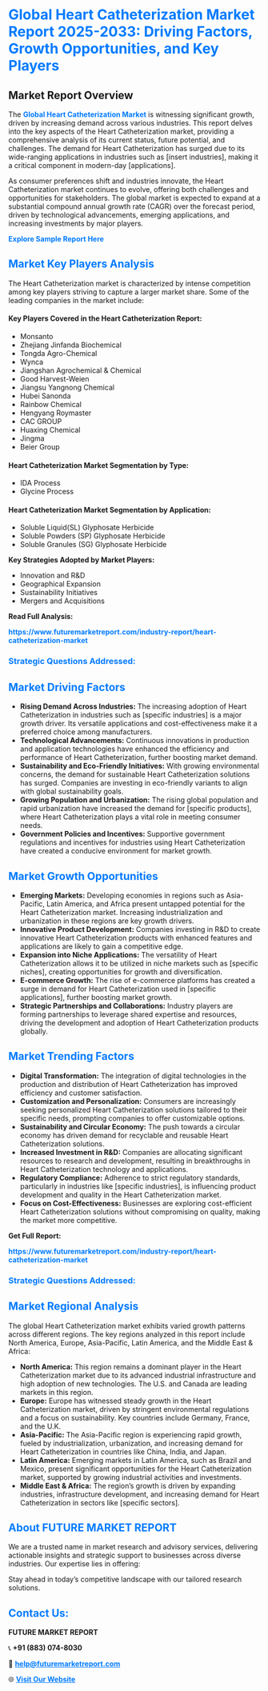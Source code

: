 <h1 style="color: #007BFF;">Global Heart Catheterization Market Report 2025-2033: Driving Factors, Growth Opportunities, and Key Players</h1>

<section id="overview">
<h2>Market Report Overview</h2>
<p>The <a href="https://www.futuremarketreport.com/industry-report/heart-catheterization-market" style="color: #007BFF; text-decoration: none;"><strong>Global Heart Catheterization Market</strong></a> is witnessing significant growth, driven by increasing demand across various industries. This report delves into the key aspects of the Heart Catheterization market, providing a comprehensive analysis of its current status, future potential, and challenges. The demand for Heart Catheterization has surged due to its wide-ranging applications in industries such as [insert industries], making it a critical component in modern-day [applications].</p>
<p>As consumer preferences shift and industries innovate, the Heart Catheterization market continues to evolve, offering both challenges and opportunities for stakeholders. The global market is expected to expand at a substantial compound annual growth rate (CAGR) over the forecast period, driven by technological advancements, emerging applications, and increasing investments by major players.</p>
</section>

<section id="overview">
<p><a href="https://www.futuremarketreport.com/request-sample/reportId=35190" style="color: #007BFF; text-decoration: none;"><strong>Explore Sample Report Here</strong></a></p>
</section>

<section id="key-players">
<h2 style="color: #007BFF;">Market Key Players Analysis</h2>
<p>The Heart Catheterization market is characterized by intense competition among key players striving to capture a larger market share. Some of the leading companies in the market include:</p>
<h4>Key Players Covered in the Heart Catheterization Report:</h4>
<ul><li>Monsanto</li><li>Zhejiang Jinfanda Biochemical</li><li>Tongda Agro-Chemical</li><li>Wynca</li><li>Jiangshan Agrochemical &amp; Chemical</li><li>Good Harvest-Weien</li><li>Jiangsu Yangnong Chemical</li><li>Hubei Sanonda</li><li>Rainbow Chemical</li><li>Hengyang Roymaster</li><li>CAC GROUP</li><li>Huaxing Chemical</li><li>Jingma</li><li>Beier Group</li></ul>
<h4>Heart Catheterization Market Segmentation by Type:</h4>
<ul><li>IDA Process</li><li>Glycine Process</li></ul>

<h4>Heart Catheterization Market Segmentation by Application:</h4>
<ul><li>Soluble Liquid(SL) Glyphosate Herbicide</li><li>Soluble Powders (SP) Glyphosate Herbicide</li><li>Soluble Granules (SG) Glyphosate Herbicide</li></ul>
<p><strong>Key Strategies Adopted by Market Players:</strong></p>
<ul>
<li>Innovation and R&D</li>
<li>Geographical Expansion</li>
<li>Sustainability Initiatives</li>
<li>Mergers and Acquisitions</li>
</ul>
</section>

<section>
<p><strong>Read Full Analysis: </strong></p><a href="https://www.futuremarketreport.com/industry-report/heart-catheterization-market" style="color: #007BFF; text-decoration: none;"><strong>https://www.futuremarketreport.com/industry-report/heart-catheterization-market</strong></a>
<h3 style="color: #007BFF;">Strategic Questions Addressed:</h3>
</section>

<section id="driving-factors">
<h2 style="color: #007BFF;">Market Driving Factors</h2>
<ul>
<li><strong>Rising Demand Across Industries:</strong> The increasing adoption of Heart Catheterization in industries such as [specific industries] is a major growth driver. Its versatile applications and cost-effectiveness make it a preferred choice among manufacturers.</li>
<li><strong>Technological Advancements:</strong> Continuous innovations in production and application technologies have enhanced the efficiency and performance of Heart Catheterization, further boosting market demand.</li>
<li><strong>Sustainability and Eco-Friendly Initiatives:</strong> With growing environmental concerns, the demand for sustainable Heart Catheterization solutions has surged. Companies are investing in eco-friendly variants to align with global sustainability goals.</li>
<li><strong>Growing Population and Urbanization:</strong> The rising global population and rapid urbanization have increased the demand for [specific products], where Heart Catheterization plays a vital role in meeting consumer needs.</li>
<li><strong>Government Policies and Incentives:</strong> Supportive government regulations and incentives for industries using Heart Catheterization have created a conducive environment for market growth.</li>
</ul>
</section>

<section id="growth-opportunities">
<h2 style="color: #007BFF;">Market Growth Opportunities</h2>
<ul>
<li><strong>Emerging Markets:</strong> Developing economies in regions such as Asia-Pacific, Latin America, and Africa present untapped potential for the Heart Catheterization market. Increasing industrialization and urbanization in these regions are key growth drivers.</li>
<li><strong>Innovative Product Development:</strong> Companies investing in R&D to create innovative Heart Catheterization products with enhanced features and applications are likely to gain a competitive edge.</li>
<li><strong>Expansion into Niche Applications:</strong> The versatility of Heart Catheterization allows it to be utilized in niche markets such as [specific niches], creating opportunities for growth and diversification.</li>
<li><strong>E-commerce Growth:</strong> The rise of e-commerce platforms has created a surge in demand for Heart Catheterization used in [specific applications], further boosting market growth.</li>
<li><strong>Strategic Partnerships and Collaborations:</strong> Industry players are forming partnerships to leverage shared expertise and resources, driving the development and adoption of Heart Catheterization products globally.</li>
</ul>
</section>

<section id="trending-factors">
<h2 style="color: #007BFF;">Market Trending Factors</h2>
<ul>
<li><strong>Digital Transformation:</strong> The integration of digital technologies in the production and distribution of Heart Catheterization has improved efficiency and customer satisfaction.</li>
<li><strong>Customization and Personalization:</strong> Consumers are increasingly seeking personalized Heart Catheterization solutions tailored to their specific needs, prompting companies to offer customizable options.</li>
<li><strong>Sustainability and Circular Economy:</strong> The push towards a circular economy has driven demand for recyclable and reusable Heart Catheterization solutions.</li>
<li><strong>Increased Investment in R&D:</strong> Companies are allocating significant resources to research and development, resulting in breakthroughs in Heart Catheterization technology and applications.</li>
<li><strong>Regulatory Compliance:</strong> Adherence to strict regulatory standards, particularly in industries like [specific industries], is influencing product development and quality in the Heart Catheterization market.</li>
<li><strong>Focus on Cost-Effectiveness:</strong> Businesses are exploring cost-efficient Heart Catheterization solutions without compromising on quality, making the market more competitive.</li>
</ul>
</section>

<section>
<p><strong>Get Full Report: </strong></p><a href="https://www.futuremarketreport.com/industry-report/heart-catheterization-market" style="color: #007BFF; text-decoration: none;"><strong>https://www.futuremarketreport.com/industry-report/heart-catheterization-market</strong></a>
<h3 style="color: #007BFF;">Strategic Questions Addressed:</h3>
</section>


<section id="regional-analysis">
<h2 style="color: #007BFF;">Market Regional Analysis</h2>
<p>The global Heart Catheterization market exhibits varied growth patterns across different regions. The key regions analyzed in this report include North America, Europe, Asia-Pacific, Latin America, and the Middle East & Africa:</p>
<ul>
<li><strong>North America:</strong> This region remains a dominant player in the Heart Catheterization market due to its advanced industrial infrastructure and high adoption of new technologies. The U.S. and Canada are leading markets in this region.</li>
<li><strong>Europe:</strong> Europe has witnessed steady growth in the Heart Catheterization market, driven by stringent environmental regulations and a focus on sustainability. Key countries include Germany, France, and the U.K.</li>
<li><strong>Asia-Pacific:</strong> The Asia-Pacific region is experiencing rapid growth, fueled by industrialization, urbanization, and increasing demand for Heart Catheterization in countries like China, India, and Japan.</li>
<li><strong>Latin America:</strong> Emerging markets in Latin America, such as Brazil and Mexico, present significant opportunities for the Heart Catheterization market, supported by growing industrial activities and investments.</li>
<li><strong>Middle East & Africa:</strong> The region’s growth is driven by expanding industries, infrastructure development, and increasing demand for Heart Catheterization in sectors like [specific sectors].</li>
</ul>
</section>

<footer>
<h2 style="color: #007BFF;">About FUTURE MARKET REPORT</h2>
<p>We are a trusted name in market research and advisory services, delivering actionable insights and strategic support to businesses across diverse industries. Our expertise lies in offering:</p>

<p>Stay ahead in today’s competitive landscape with our tailored research solutions.</p>

<h2 style="color: #007BFF;">Contact Us:</h2>
<p><strong>FUTURE MARKET REPORT</strong></p>
<p>📞 <strong>+91 (883) 074-8030</strong></p>
<p>📧 <strong><a href="mailto:help@futuremarketreport.com" style="color: #007BFF;">help@futuremarketreport.com</a></strong></p>
<p>🌐 <strong><a href="https://www.futuremarketreport.com/" style="color: #007BFF;">Visit Our Website</a></strong></p>
</footer>
